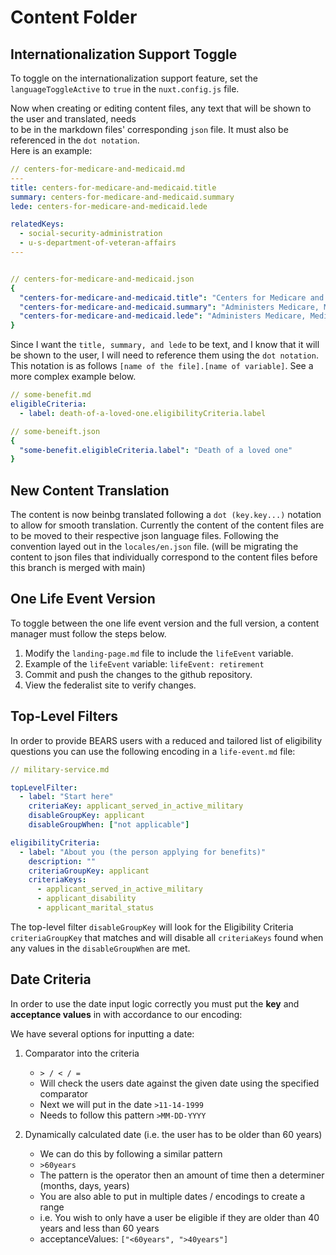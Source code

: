 # Content Folder

## Internationalization Support Toggle

To toggle on the internationalization support feature, set the `languageToggleActive` to `true` in the `nuxt.config.js` file.

Now when creating or editing content files, any text that will be shown to the user and translated, needs  
to be in the markdown files' corresponding `json` file. It must also be referenced in the `dot notation`.  
Here is an example:

```yaml
// centers-for-medicare-and-medicaid.md
---
title: centers-for-medicare-and-medicaid.title
summary: centers-for-medicare-and-medicaid.summary
lede: centers-for-medicare-and-medicaid.lede

relatedKeys:
  - social-security-administration
  - u-s-department-of-veteran-affairs
---


// centers-for-medicare-and-medicaid.json
{
  "centers-for-medicare-and-medicaid.title": "Centers for Medicare and Medicaid",
  "centers-for-medicare-and-medicaid.summary": "Administers Medicare, Medicaid, and the Health Insurance Exchanges.",
  "centers-for-medicare-and-medicaid.lede": "Administers Medicare, Medicaid, and the Health Insurance Exchanges."
}

```

Since I want the `title, summary, and lede` to be text, and I know that it will be shown to the user, I will need to reference them using the `dot notation`. This notation is as follows `[name of the file].[name of variable]`. See a more complex example below.

```yaml
// some-benefit.md
eligibleCriteria:
  - label: death-of-a-loved-one.eligibilityCriteria.label

// some-beneift.json
{
  "some-benefit.eligibleCriteria.label": "Death of a loved one"
}
```

## New Content Translation

The content is now beinbg translated following a `dot (key.key...)` notation to allow for smooth translation. Currently the content of the content files are to be moved to their respective json language files. Following the convention layed out in the `locales/en.json` file. (will be migrating the content to json files that individually correspond to the content files before this branch is merged with main)

<!--
## New File Structure 05/04/2022
Now the content folder is structured as follows:
content
- en
- es
  - markdown files at the root of the content folder that are translated
- types
  - en
  - es
    - markdown data files
- agencies
  - en
  - es
    - markdown data files
- benefits
  - en
  - es
    - markdown data files
- life-events
  - en
  - es
    - markdown data files

Since the readme and the criteria.csv are not changed with internationalization we can keep them in the root folder. -->

## One Life Event Version

To toggle between the one life event version and the full version, a content manager must follow the steps below.

1. Modify the `landing-page.md` file to include the `lifeEvent` variable.
2. Example of the `lifeEvent` variable: `lifeEvent: retirement`
3. Commit and push the changes to the github repository.
4. View the federalist site to verify changes.

## Top-Level Filters

In order to provide BEARS users with a reduced and tailored list of eligibility questions you can use the following encoding in a `life-event.md` file:

```yaml
// military-service.md

topLevelFilter:
  - label: "Start here"
    criteriaKey: applicant_served_in_active_military
    disableGroupKey: applicant
    disableGroupWhen: ["not applicable"]

eligibilityCriteria:
  - label: "About you (the person applying for benefits)"
    description: ""
    criteriaGroupKey: applicant
    criteriaKeys:
      - applicant_served_in_active_military
      - applicant_disability
      - applicant_marital_status
```

The top-level filter `disableGroupKey` will look for the Eligibility Criteria `criteriaGroupKey` that matches and will disable all `criteriaKeys` found when any values in the `disableGroupWhen` are met.

## Date Criteria

In order to use the date input logic correctly you must put the **key** and **acceptance values** in with accordance to our encoding:

We have several options for inputting a date:

1. Comparator into the criteria

   - `> / < / =`
   - Will check the users date against the given date using the specified comparator
   - Next we will put in the date `>11-14-1999`
   - Needs to follow this pattern `>MM-DD-YYYY`

2. Dynamically calculated date (i.e. the user has to be older than 60 years)

   - We can do this by following a similar pattern
   - `>60years`
   - The pattern is the operator then an amount of time then a determiner (months, days, years)
   - You are also able to put in multiple dates / encodings to create a range
   - i.e. You wish to only have a user be eligible if they are older than 40 years and less than 60 years
   - acceptanceValues: `["<60years", ">40years"]`
